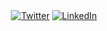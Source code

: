 <div align="center">
  <a href="https://img.shields.io/static/v1?style=flat-square&color=276C57&label=pstadler&message=.dev&logo=curl&logoColor=EBA5FF" alt="pstadler.dev" /></a>
  <a href="https://twitter.com/pstadler"><img src="https://img.shields.io/twitter/follow/pstadler?label=Twitter&logo=twitter&style=flat-square&color=1da1f2&logoColor=ffffff" alt="Twitter" /></a>
  <a href="https://www.linkedin.com/in/pstadler"><img src="https://img.shields.io/static/v1?logo=linkedin&style=flat-square&color=0072b1&label=LinkedIn&message=%E2%98%86" alt="LinkedIn"></a>
</div>
